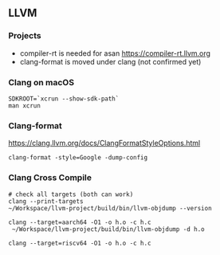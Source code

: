 ## LLVM


### Projects

- compiler-rt is needed for asan https://compiler-rt.llvm.org
- clang-format is moved under clang (not confirmed yet)

### Clang on macOS

```
SDKROOT=`xcrun --show-sdk-path`
man xcrun
```

### Clang-format

https://clang.llvm.org/docs/ClangFormatStyleOptions.html

```
clang-format -style=Google -dump-config
```

### Clang Cross Compile

```
# check all targets (both can work)
clang --print-targets
~/Workspace/llvm-project/build/bin/llvm-objdump --version

clang --target=aarch64 -O1 -o h.o -c h.c
 ~/Workspace/llvm-project/build/bin/llvm-objdump -d h.o

clang --target=riscv64 -O1 -o h.o -c h.c
```
